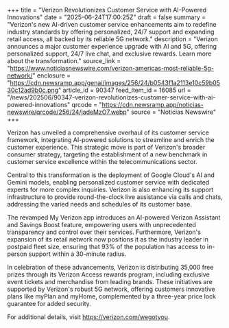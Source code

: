 +++
title = "Verizon Revolutionizes Customer Service with AI-Powered Innovations"
date = "2025-06-24T17:00:25Z"
draft = false
summary = "Verizon's new AI-driven customer service enhancements aim to redefine industry standards by offering personalized, 24/7 support and expanding retail access, all backed by its reliable 5G network."
description = "Verizon announces a major customer experience upgrade with AI and 5G, offering personalized support, 24/7 live chat, and exclusive rewards. Learn more about the transformation."
source_link = "https://www.noticiasnewswire.com/verizon-americas-most-reliable-5g-network/"
enclosure = "https://cdn.newsramp.app/genai/images/256/24/b0543f1a2113e10c59b0530c12ad9b0c.png"
article_id = 90347
feed_item_id = 16085
url = "/news/202506/90347-verizon-revolutionizes-customer-service-with-ai-powered-innovations"
qrcode = "https://cdn.newsramp.app/noticias-newswire/qrcode/256/24/jadeMzO7.webp"
source = "Noticias Newswire"
+++

<p>Verizon has unveiled a comprehensive overhaul of its customer service framework, integrating AI-powered solutions to streamline and enrich the customer experience. This strategic move is part of Verizon's broader consumer strategy, targeting the establishment of a new benchmark in customer service excellence within the telecommunications sector.</p><p>Central to this transformation is the deployment of Google Cloud's AI and Gemini models, enabling personalized customer service with dedicated experts for more complex inquiries. Verizon is also enhancing its support infrastructure to provide round-the-clock live assistance via calls and chats, addressing the varied needs and schedules of its customer base.</p><p>The revamped My Verizon app introduces an AI-powered Verizon Assistant and Savings Boost feature, empowering users with unprecedented transparency and control over their services. Furthermore, Verizon's expansion of its retail network now positions it as the industry leader in postpaid fleet size, ensuring that 93% of the population has access to in-person support within a 30-minute radius.</p><p>In celebration of these advancements, Verizon is distributing 35,000 free prizes through its Verizon Access rewards program, including exclusive event tickets and merchandise from leading brands. These initiatives are supported by Verizon's robust 5G network, offering customers innovative plans like myPlan and myHome, complemented by a three-year price lock guarantee for added security.</p><p>For additional details, visit <a href='https://verizon.com/wegotyou' rel='nofollow' target='_blank'>https://verizon.com/wegotyou</a>.</p>